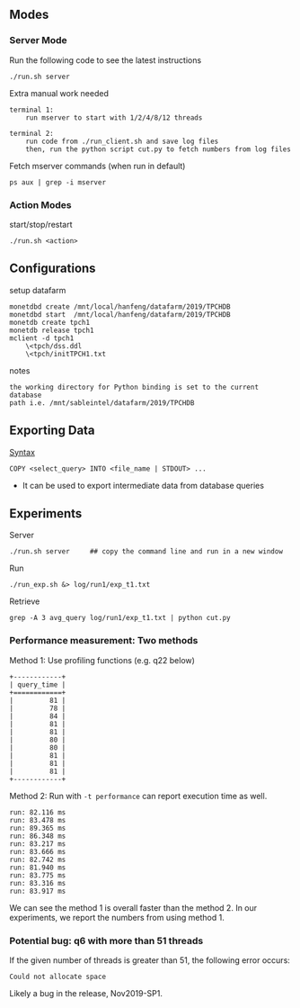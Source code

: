 ## Modes

### Server Mode

Run the following code to see the latest instructions

    ./run.sh server

Extra manual work needed

    terminal 1:
        run mserver to start with 1/2/4/8/12 threads

    terminal 2:
        run code from ./run_client.sh and save log files
        then, run the python script cut.py to fetch numbers from log files

Fetch mserver commands (when run in default)

    ps aux | grep -i mserver


### Action Modes

start/stop/restart

    ./run.sh <action>


## Configurations

setup datafarm

    monetdbd create /mnt/local/hanfeng/datafarm/2019/TPCHDB
    monetdbd start  /mnt/local/hanfeng/datafarm/2019/TPCHDB
    monetdb create tpch1
    monetdb release tpch1
    mclient -d tpch1
        \<tpch/dss.ddl
        \<tpch/initTPCH1.txt

notes

    the working directory for Python binding is set to the current database
    path i.e. /mnt/sableintel/datafarm/2019/TPCHDB


## Exporting Data

[Syntax](https://www.monetdb.org/Documentation/Cookbooks/SQLrecipes/ExportingBulkData)

    COPY <select_query> INTO <file_name | STDOUT> ...

- It can be used to export intermediate data from database queries


## Experiments

Server

    ./run.sh server     ## copy the command line and run in a new window

Run

    ./run_exp.sh &> log/run1/exp_t1.txt

Retrieve

    grep -A 3 avg_query log/run1/exp_t1.txt | python cut.py


### Performance measurement: Two methods

Method 1: Use profiling functions (e.g. q22 below)

    +------------+
    | query_time |
    +============+
    |         81 |
    |         78 |
    |         84 |
    |         81 |
    |         81 |
    |         80 |
    |         80 |
    |         81 |
    |         81 |
    |         81 |
    +------------+

Method 2: Run with `-t performance` can report execution time as well.

    run: 82.116 ms
    run: 83.478 ms
    run: 89.365 ms
    run: 86.348 ms
    run: 83.217 ms
    run: 83.666 ms
    run: 82.742 ms
    run: 81.940 ms
    run: 83.775 ms
    run: 83.316 ms
    run: 83.917 ms

We can see the method 1 is overall faster than the method 2.
In our experiments, we report the numbers from using method 1.



### Potential bug: q6 with more than 51 threads

If the given number of threads is greater than 51, the following error occurs:

    Could not allocate space

Likely a bug in the release, Nov2019-SP1.


